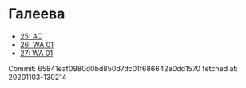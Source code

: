 # Галеева
- [25: AC](25.md)
- [26: WA 01](26.md)
- [27: WA 01](27.md)

Commit: 65841eaf0980d0bd850d7dc01f686642e0dd1570
 fetched at: 20201103-130214
